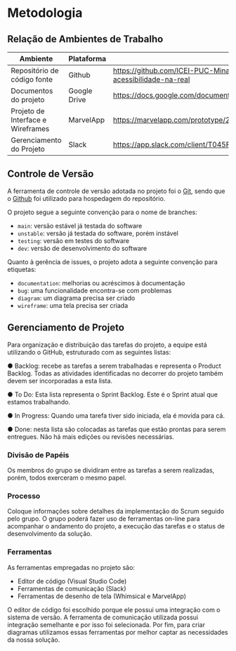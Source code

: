 
# Metodologia



## Relação de Ambientes de Trabalho

| Ambiente | Plataforma | Link de Acesso |
| -------------------- | ------------------------------------ | ---------------------------------------- |
| Repositório de código fonte | Github | https://github.com/ICEI-PUC-Minas-PMV-ADS/pmv-ads-2022-2-e1-proj-web-t1-acessibilidade-na-real |
| Documentos do projeto | Google Drive | https://docs.google.com/document/d/1H_dWhBlCfzp1HD9V2fYEbn83p2RC1qYPfM1L6ZiNtBA/edit |
| Projeto de Interface e Wireframes | MarvelApp | https://marvelapp.com/prototype/2gecc0dg |
| Gerenciamento do Projeto | Slack | https://app.slack.com/client/T045F2HC38V/C045HU2GLSX |

## Controle de Versão

A ferramenta de controle de versão adotada no projeto foi o
[Git](https://git-scm.com/), sendo que o [Github](https://github.com)
foi utilizado para hospedagem do repositório.

O projeto segue a seguinte convenção para o nome de branches:

- `main`: versão estável já testada do software
- `unstable`: versão já testada do software, porém instável
- `testing`: versão em testes do software
- `dev`: versão de desenvolvimento do software

Quanto à gerência de issues, o projeto adota a seguinte convenção para
etiquetas:

- `documentation`: melhorias ou acréscimos à documentação
- `bug`: uma funcionalidade encontra-se com problemas
- `diagram`: um diagrama precisa ser criado
- `wireframe`: uma tela precisa ser criada


## Gerenciamento de Projeto

Para  organização  e  distribuição  das  tarefas  do  projeto,  a  equipe  está  utilizando  o  GitHub, estruturado com as seguintes listas: 

● Backlog:  recebe  as  tarefas  a  serem  trabalhadas  e  representa  o  Product  Backlog. Todas as atividades identificadas no decorrer do projeto também devem ser incorporadas a esta lista.

● To Do:  Esta  lista  representa  o  Sprint  Backlog.  Este  é  o  Sprint  atual  que  estamos trabalhando.

● In Progress: Quando uma tarefa tiver sido iniciada, ela é movida para cá.

● Done: nesta lista são colocadas as tarefas que estão  prontas  para  serem  entregues.  Não  há  mais  edições  ou revisões necessárias.


### Divisão de Papéis

Os membros do grupo se dividiram entre as tarefas a serem realizadas, porém, todos exerceram o mesmo papel. 

### Processo

Coloque  informações sobre detalhes da implementação do Scrum seguido pelo grupo. O grupo poderá fazer uso de ferramentas on-line para acompanhar o andamento do projeto, a execução das tarefas e o status de desenvolvimento da solução.
 
### Ferramentas

As ferramentas empregadas no projeto são:

- Editor de código (Visual Studio Code)
- Ferramentas de comunicação (Slack)
- Ferramentas de desenho de tela (Whimsical e MarvelApp)

O editor de código foi escolhido porque ele possui uma integração com o
sistema de versão. A ferramenta de comunicação utilizada possui
integração semelhante e por isso foi selecionada. Por fim, para criar
diagramas utilizamos essas ferramentas por melhor captar as
necessidades da nossa solução.

